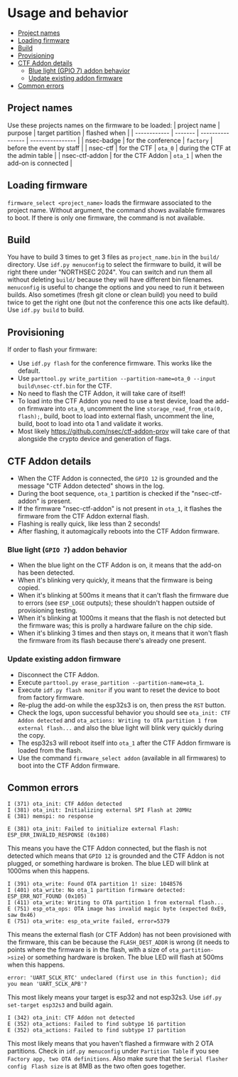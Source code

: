 # Usage and behavior

* [Project names](#project-names)
* [Loading firmware](#loading-firmware)
* [Build](#build)
* [Provisioning](#provisioning)
* [CTF Addon details](#ctf-addon-details)
   * [Blue light (GPIO 7) addon behavior](#blue-light-gpio-7-addon-behavior)
   * [Update existing addon firmware](#update-existing-addon-firmware)
* [Common errors](#common-errors)

## Project names
Use these projects names on the firmware to be loaded:
| project name | purpose | target partition | flashed when |
| ------------ | ------- | ---------------- | ---------------- |
| nsec-badge | for the conference | `factory` | before the event by staff |
| nsec-ctf | for the CTF | `ota_0` | during the CTF at the admin table |
| nsec-ctf-addon | for the CTF Addon | `ota_1` | when the add-on is connected |

## Loading firmware
`firmware_select <project_name>` loads the firmware associated to the project
name. Without argument, the command shows available firmwares to boot.
If there is only one firmware, the command is not available.

## Build
You have to build 3 times to get 3 files as `project_name.bin` in the `build/`
directory. Use `idf.py menuconfig` to select the firmware to build, it will be
right there under "NORTHSEC 2024". You can switch and run them all without
deleting `build/` because they will have different bin filenames. `menuconfig`
is useful to change the options and you need to run it between builds. Also
sometimes (fresh git clone or clean build) you need to build twice to get the
right one (but not the conference this one acts like default). Use `idf.py
build` to build.

## Provisioning
If order to flash your firmware:
- Use `idf.py flash` for the conference firmware. This works like the default.
- Use `parttool.py write_partition --partition-name=ota_0 --input
  build\nsec-ctf.bin` for the CTF.
- No need to flash the CTF Addon, it will take care of itself!
- To load into the CTF Addon you need to use a test device, load the add-on
  firmware into `ota_0`, uncomment the line `storage_read_from_ota(0, flash);`,
  build, boot to load into external flash, uncomment the line, build, boot to
  load into ota 1 and validate it works.
- Most likely https://github.com/nsec/ctf-addon-prov will take care of that
  alongside the crypto device and generation of flags.

## CTF Addon details
- When the CTF Addon is connected, the `GPIO 12` is grounded and the message
  "CTF Addon detected" shows in the log.
- During the boot sequence, `ota_1` partition is checked if the
  "nsec-ctf-addon" is present.
- If the firmware "nsec-ctf-addon" is not present in `ota_1`, it flashes the
  firmware from the CTF Addon external flash.
- Flashing is really quick, like less than 2 seconds!
- After flashing, it automagically reboots into the CTF Addon firmware.

### Blue light (`GPIO 7`) addon behavior
- When the blue light on the CTF Addon is on, it means that the add-on has been
  detected.
- When it's blinking very quickly, it means that the firmware is being copied.
- When it's blinking at 500ms it means that it can't flash the firmware due to
  errors (see `ESP_LOGE` outputs); these shouldn't happen outside of
  provisioning testing.
- When it's blinking at 1000ms it means that the flash is not detected but the
  firmware was; this is prolly a hardware failure on the chip side.
- When it's blinking 3 times and then stays on, it means that it won't flash
  the firmware from its flash because there's already one present.

### Update existing addon firmware
- Disconnect the CTF Addon.
- Execute `parttool.py erase_partition --partition-name=ota_1`.
- Execute `idf.py flash monitor` if you want to reset the device to boot from
  factory firmware.
- Re-plug the add-on while the esp32s3 is on, then press the `RST` button.
- Check the logs, upon successful behavior you should see `ota_init: CTF Addon
  detected` and `ota_actions: Writing to OTA partition 1 from external
  flash...` and also the blue light will blink very quickly during the copy.
- The esp32s3 will reboot itself into `ota_1` after the CTF Addon firmware is
  loaded from the flash.
- Use the command `firmware_select addon` (available in all firmwares) to boot
  into the CTF Addon firmware.

## Common errors

```
I (371) ota_init: CTF Addon detected
I (381) ota_init: Initializing external SPI Flash at 20MHz
E (381) memspi: no response

E (381) ota_init: Failed to initialize external Flash: ESP_ERR_INVALID_RESPONSE (0x108)
```
This means you have the CTF Addon connected, but the flash is not detected
which means that `GPIO 12` is grounded and the CTF Addon is not plugged, or
something hardware is broken. The blue LED will blink at 1000ms when this
happens.

```
I (391) ota_write: Found OTA partition 1! size: 1048576
I (401) ota_write: No ota_1 partition firmware detected: ESP_ERR_NOT_FOUND (0x105)
I (411) ota_write: Writing to OTA partition 1 from external flash...
E (751) esp_ota_ops: OTA image has invalid magic byte (expected 0xE9, saw 0x46)
E (751) ota_write: esp_ota_write failed, error=5379
```
This means the external flash (or CTF Addon) has not been provisioned with the
firmware, this can be because the `FLASH_DEST_ADDR` is wrong (it needs to
points where the firmware is in the flash, with a size of
`ota_partition->size`) or something hardware is broken. The blue LED will flash
at 500ms when this happens.

```
error: 'UART_SCLK_RTC' undeclared (first use in this function); did you mean 'UART_SCLK_APB'?
```
This most likely means your target is esp32 and not esp32s3. Use `idf.py
set-target esp32s3` and build again.

```
I (342) ota_init: CTF Addon not detected
E (352) ota_actions: Failed to find subtype 16 partition
E (352) ota_actions: Failed to find subtype 17 partition
```
This most likely means that you haven't flashed a firmware with 2 OTA
partitions. Check in `idf.py menuconfig` under `Partition Table` if you see
`Factory app, two OTA definitions`. Also make sure that the `Serial flasher
config ` `Flash size` is at 8MB as the two often goes together.
